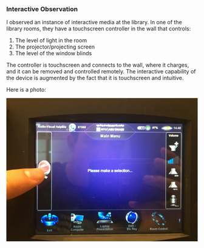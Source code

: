 ### Interactive Observation 

I observed an instance of interactive media at the library. In one of the library rooms, they have a touchscreen controller in the wall that controls: 
1) The level of light in the room 
2) The projector/projecting screen
3) The level of the window blinds

The controller is touchscreen and connects to the wall, where it charges, and it can be removed and controlled remotely. The interactive capability of the device is augmented by the fact that it is touchscreen and intuitive.

Here is a photo:

![](IMG_5355.JPG)
